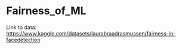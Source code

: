 # Fairness_of_ML

Link to data: https://www.kaggle.com/datasets/laurabraadrasmussen/fairness-in-facedetection

